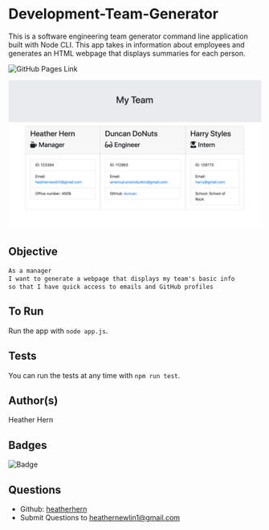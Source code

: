 # Development-Team-Generator

This is a software engineering team generator command line application built with Node CLI. This app takes in information about employees and generates an HTML webpage that displays summaries for each person. 

![GitHub Pages Link](https://heatherhern.github.io/Development-Team-Generator/)

![Development Team Generator App Screenshot](/Assets/app.png)

## Objective

```
As a manager
I want to generate a webpage that displays my team's basic info
so that I have quick access to emails and GitHub profiles
```

## To Run
Run the app with `node app.js`. 

## Tests
You can run the tests at any time with `npm run test`.

## Author(s)
Heather Hern

## Badges
![Badge](https://img.shields.io/badge/license-MIT-<green>)  

## Questions
* Github: [heatherhern](http://github.com/heatherhern)
* Submit Questions to [heathernewlin1@gmail.com](heathernewlin1@gmail.com)


